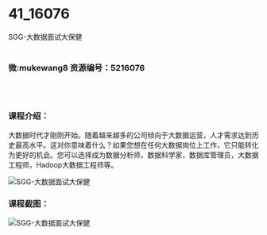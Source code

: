 # 41_16076
SGG-大数据面试大保健
<br/></br>
<h3>微:mukewang8 资源编号：5216076</h3>
<br/></br>
<h3>课程介绍：</h3>
<p>大数据时代才刚刚开始。随着越来越多的公司倾向于大数据运营，人才需求达到历史最高水平。这对你意味着什么？如果您想在任何大数据岗位上工作，它只能转化为更好的机会。您可以选择成为数据分析师，数据科学家，数据库管理员，大数据工程师，Hadoop大数据工程师等。</p>
<p><img src="https://www.ko996.com/wp-content/uploads/img/2020/11/2-28-300x166.png" alt="SGG-大数据面试大保健"></p>
<div class="info-desc">
<h3>课程截图：</h3>
<p><img src="https://www.ko996.com/wp-content/uploads/img/2020/11/1-28.png" alt="SGG-大数据面试大保健"></p>


			
</div>
